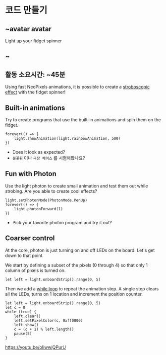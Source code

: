 # 코드 만들기

## ~avatar avatar

Light up your fidget spinner

## ~

## 활동 소요시간: ~45분

Using fast NeoPixels animations, it is possible to create a [stroboscopic effect](https://en.wikipedia.org/wiki/Stroboscopic_effect) with the fidget spinner!

## Built-in animations

Try to create programs that use the built-in animations and spin them on the fidget.

```blocks
forever(() => {
    light.showAnimation(light.rainbowAnimation, 500)
})
```

* Does it look as expected?
* `불꽃튐` 이나 `극장 체이스` 를 시험해봤나요? 

## Fun with Photon

Use the light photon to create small animation and test them out while strobing. Are you able to create cool effects?

```blocks
light.setPhotonMode(PhotonMode.PenUp)
forever(() => {
    light.photonForward(1)
})
```

* Pick your favorite photon program and try it out?

## Coarser control

At the core, photon is just turning on and off LEDs on the board. Let's get down to that point.

We start by defining a subset of the pixels (0 through 4) so that only 1 column of pixels is turned on.

```blocks
let left = light.onboardStrip().range(0, 5)
```

Then we add a [while loop](/blocks/loops/while) to repeat the animation step. A single step clears all the LEDs, turns on 1 location and increment the position counter.

```blocks
let left = light.onboardStrip().range(0, 5)
let c = 0
while (true) {
    left.clear()
    left.setPixelColor(c, 0xff0000)
    left.show()
    c = (c + 1) % left.length()
    pause(5)
}
```

https://youtu.be/oIiwwjQPurU